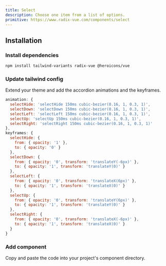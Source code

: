 ```yaml
---
title: Select
description: Choose one item from a list of options.
primitive: https://www.radix-vue.com/components/select
---
```


<ComponentPreview name="Select" />

## Installation

<Steps>

### Install dependencies

```bash
npm install tailwind-variants radix-vue @heroicons/vue
```

### Update tailwind config

Extend your theme and add the accordion animations and the keyframes.

```js
animation: {
  selectHide: 'selectHide 150ms cubic-bezier(0.16, 1, 0.3, 1)',
  selectDown: 'selectDown 150ms cubic-bezier(0.16, 1, 0.3, 1)',
  selectLeft: 'selectLeft 150ms cubic-bezier(0.16, 1, 0.3, 1)',
  selectUp: 'selectUp 150ms cubic-bezier(0.16, 1, 0.3, 1)',
  selectRight: 'selectRight 150ms cubic-bezier(0.16, 1, 0.3, 1)'
},
keyframes: {
  selectHide: {
    from: { opacity: '1' },
    to: { opacity: '0' }
  },
  selectDown: {
    from: { opacity: '0', transform: 'translateY(-6px)' },
    to: { opacity: '1', transform: 'translateY(0)' }
  },
  selectLeft: {
    from: { opacity: '0', transform: 'translateX(6px)' },
    to: { opacity: '1', transform: 'translateX(0)' }
  },
  selectUp: {
    from: { opacity: '0', transform: 'translateY(6px)' },
    to: { opacity: '1', transform: 'translateY(0)' }
  },
  selectRight: {
    from: { opacity: '0', transform: 'translateX(-6px)' },
    to: { opacity: '1', transform: 'translateX(0)' }
  }
}
```

### Add component

Copy and paste the code into your project's component directory.

<ComponentCode name="Select" type="ui" />

</Steps>
